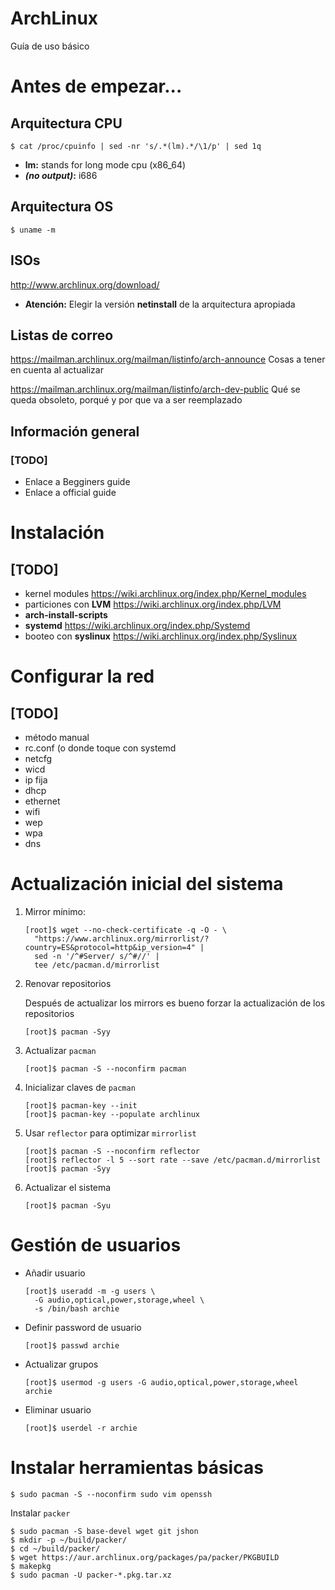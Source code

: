 # ArchLinux

Guía de uso básico

# Antes de empezar...

## Arquitectura CPU

    $ cat /proc/cpuinfo | sed -nr 's/.*(lm).*/\1/p' | sed 1q

*   **lm:** stands for long mode cpu (x86_64)
*   **_(no output)_:** i686

## Arquitectura OS

    $ uname -m

## ISOs

http://www.archlinux.org/download/

*   **Atención:** Elegir la versión **netinstall** de la arquitectura apropiada

## Listas de correo

https://mailman.archlinux.org/mailman/listinfo/arch-announce
Cosas a tener en cuenta al actualizar

https://mailman.archlinux.org/mailman/listinfo/arch-dev-public
Qué se queda obsoleto, porqué y por que va a ser reemplazado

## Información general

### [TODO]

*   Enlace a Begginers guide
*   Enlace a official guide

# Instalación

## [TODO]

*   kernel modules https://wiki.archlinux.org/index.php/Kernel_modules
*   particiones con **LVM** https://wiki.archlinux.org/index.php/LVM
*   **arch-install-scripts**
*   **systemd** https://wiki.archlinux.org/index.php/Systemd
*   booteo con **syslinux** https://wiki.archlinux.org/index.php/Syslinux

# Configurar la red

## [TODO]

*   método manual
*   rc.conf (o donde toque con systemd
*   netcfg
*   wicd
*   ip fija
*   dhcp
*   ethernet
*   wifi
*   wep
*   wpa
*   dns

# Actualización inicial del sistema

1.  Mirror mínimo:

        [root]$ wget --no-check-certificate -q -O - \
          "https://www.archlinux.org/mirrorlist/?country=ES&protocol=http&ip_version=4" |
          sed -n '/^#Server/ s/^#//' |
          tee /etc/pacman.d/mirrorlist

2.  Renovar repositorios 

    Después de actualizar los mirrors es bueno forzar la actualización de los
    repositorios

        [root]$ pacman -Syy

3.  Actualizar `pacman`

        [root]$ pacman -S --noconfirm pacman

4.  Inicializar claves de `pacman`

        [root]$ pacman-key --init
        [root]$ pacman-key --populate archlinux

5.  Usar `reflector` para optimizar `mirrorlist`

        [root]$ pacman -S --noconfirm reflector
        [root]$ reflector -l 5 --sort rate --save /etc/pacman.d/mirrorlist
        [root]$ pacman -Syy

6.  Actualizar el sistema

        [root]$ pacman -Syu

# Gestión de usuarios

*   Añadir usuario

        [root]$ useradd -m -g users \
          -G audio,optical,power,storage,wheel \
          -s /bin/bash archie

*   Definir password de usuario

        [root]$ passwd archie

*   Actualizar grupos

        [root]$ usermod -g users -G audio,optical,power,storage,wheel archie

*   Eliminar usuario

        [root]$ userdel -r archie

# Instalar herramientas básicas

    $ sudo pacman -S --noconfirm sudo vim openssh

Instalar `packer`

    $ sudo pacman -S base-devel wget git jshon
    $ mkdir -p ~/build/packer/
    $ cd ~/build/packer/
    $ wget https://aur.archlinux.org/packages/pa/packer/PKGBUILD 
    $ makepkg
    $ sudo pacman -U packer-*.pkg.tar.xz
